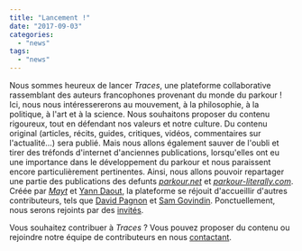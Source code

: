 ```yaml
---
title: "Lancement !"
date: "2017-09-03"
categories: 
  - "news"
tags: 
  - "news"
---
```


Nous sommes heureux de lancer _Traces_, une plateforme collaborative rassemblant des auteurs francophones provenant du monde du parkour ! Ici, nous nous intéressererons au mouvement, à la philosophie, à la politique, à l'art et à la science. Nous souhaitons proposer du contenu rigoureux, tout en défendant nos valeurs et notre culture. Du contenu original (articles, récits, guides, critiques, vidéos, commentaires sur l'actualité...) sera publié. Mais nous allons également sauver de l'oubli et tirer des tréfonds d'internet d'anciennes publications, lorsqu'elles ont eu une importance dans le développement du parkour et nous paraissent encore particulièrement pertinentes. Ainsi, nous allons pouvoir repartager une partie des publications des defunts [_parkour.net_](/auteur/archivestraces/) et [_parkour-literally.com_](/auteur/l1consolable/). Créée par [_Mayt_](/auteur/mayt/) et [Yann Daout](/auteur/yann-daout/), la plateforme se réjouit d'accueillir d'autres contributeurs, tels que [David Pagnon](/auteur/pagnon/) et [Sam Govindin](/auteur/samuelgvdn/). Ponctuellement, nous serons rejoints par des [invités](/auteur/invites/).

Vous souhaitez contribuer à _Traces_ ? Vous pouvez proposer du contenu ou rejoindre notre équipe de contributeurs en nous [contactant](https://bsky.app/profile/traces.info).
